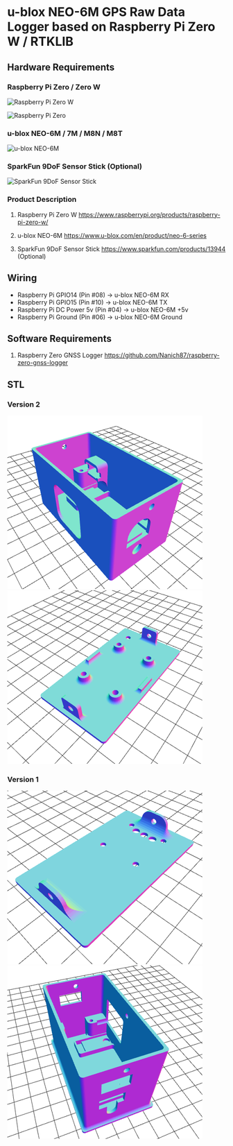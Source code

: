# u-blox NEO-6M GPS Raw Data Logger based on Raspberry Pi Zero W / RTKLIB

## Hardware Requirements

### Raspberry Pi Zero / Zero W

![Raspberry Pi Zero W](https://github.com/Nanich87/raspberry-pi-zero-w-base-rover-u-blox-neo-6m/blob/master/images/raspberry-pi-zero-w.jpg "Raspberry Pi Zero W")

![Raspberry Pi Zero](https://github.com/Nanich87/raspberry-pi-zero-w-base-rover-u-blox-neo-6m/blob/master/images/raspberry-pi-zero.jpg "Raspberry Pi Zero")

### u-blox NEO-6M / 7M / M8N / M8T

![u-blox NEO-6M](https://github.com/Nanich87/raspberry-pi-zero-w-base-rover-u-blox-neo-6m/blob/master/images/u-blox.jpg "u-blox NEO-6M")

### SparkFun 9DoF Sensor Stick (Optional)

![SparkFun 9DoF Sensor Stick](https://github.com/Nanich87/raspberry-pi-zero-w-base-rover-u-blox-neo-6m/blob/master/images/sparkfun-9dof-sensor-stick.jpg "SparkFun 9DoF Sensor Stick")

### Product Description

1. Raspberry Pi Zero W https://www.raspberrypi.org/products/raspberry-pi-zero-w/

2. u-blox NEO-6M https://www.u-blox.com/en/product/neo-6-series

3. SparkFun 9DoF Sensor Stick https://www.sparkfun.com/products/13944 (Optional)

## Wiring

- Raspberry Pi GPIO14 (Pin #08) -> u-blox NEO-6M RX
- Raspberry Pi GPIO15 (Pin #10) -> u-blox NEO-6M TX
- Raspberry Pi DC Power 5v (Pin #04) -> u-blox NEO-6M +5v
- Raspberry Pi Ground (Pin #06) -> u-blox NEO-6M Ground

## Software Requirements

1. Raspberry Zero GNSS Logger https://github.com/Nanich87/raspberry-zero-gnss-logger

## STL

### Version 2

![Part 1 V2](https://raw.githubusercontent.com/Nanich87/raspberry-gnss-rtk-ublox-neo-6m/master/images/3d/part_1_v2.png)
![Part 2 V2](https://raw.githubusercontent.com/Nanich87/raspberry-gnss-rtk-ublox-neo-6m/master/images/3d/part_2_v2.png)

### Version 1

![Part 1 V2](https://raw.githubusercontent.com/Nanich87/raspberry-gnss-rtk-ublox-neo-6m/master/images/3d/part_1_v1.png)
![Part 2 V2](https://raw.githubusercontent.com/Nanich87/raspberry-gnss-rtk-ublox-neo-6m/master/images/3d/part_2_v1.png)
